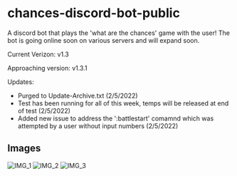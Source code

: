 # chances-discord-bot-public
A discord bot that plays the 'what are the chances' game with the user! The bot is going online soon on various servers and will expand soon.

Current Verizon: v1.3

Approaching version: v1.3.1

Updates:
- Purged to Update-Archive.txt (2/5/2022)
- Test has been running for all of this week, temps will be released at end of test (2/5/2022)
- Added new issue to address the ':battlestart' comamnd which was attempted by a user without input numbers (2/5/2022)


## Images


![IMG_1](https://user-images.githubusercontent.com/68622369/152055608-7f0e1b1b-c4b0-4c67-b02e-4c07848b415e.png)
![IMG_2](https://user-images.githubusercontent.com/68622369/152055616-fdf35a26-7a49-436a-a552-330369f4faa6.png)
![IMG_3](https://user-images.githubusercontent.com/68622369/152055622-c574f0c2-9e56-4d66-9e65-bf76ccbabfdb.png)

